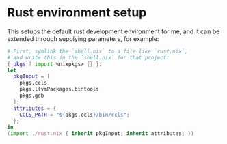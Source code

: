 # Rust environment setup
This setups the default rust development environment for me, and it can be
extended through supplying parameters, for example:

```nix
# First, symlink the `shell.nix` to a file like `rust.nix`,
# and write this in the `shell.nix` for that project:
{ pkgs ? import <nixpkgs> {} }:
let
  pkgInput = [
    pkgs.ccls
    pkgs.llvmPackages.bintools
    pkgs.gdb
  ];
  attributes = {
    CCLS_PATH = "${pkgs.ccls}/bin/ccls";
  };
in
(import ./rust.nix { inherit pkgInput; inherit attributes; })
```
